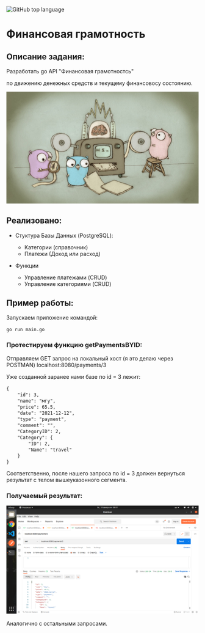 ![GitHub top language](https://img.shields.io/github/languages/top/Madi-13/go-payment)

# Финансовая грамотность

## Описание задания:



Разработать go API "Финансовая грамотностсь" 

по движению денежных средств и текущему финансовосу состоянию.


![logo](png/go.jpeg)
                                    
## Реализовано:

+ Стуктура Базы Данных (PostgreSQL):
  + Категории (справочник)
  + Платежи (Доход или расход)

+ Функции
  + Управление платежами (CRUD)
  + Управление категориями (CRUD)

## Пример работы:

Запускаем приложение командой:

```
go run main.go
```

### Протестируем функцию getPaymentsBYID:

Отправляем GET запрос на локальный хост (я это делаю через POSTMAN) localhost:8080/payments/3

Уже созданной заранее нами базе по id = 3 лежит:

```
{
    "id": 3,
    "name": "мгу",
    "price": 65.5,
    "date": "2021-12-12",
    "type": "payment",
    "comment": "",
    "CategoryID": 2,
    "Category": {
        "ID": 2,
        "Name": "travel"
    }
}
```

Соответственно, после нашего запроса по id = 3 должен вернуться результат с телом вышеуказонного сегмента.

### Получаемый результат:

![logo](png/1.png)

Аналогично с остальными запросами.
